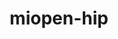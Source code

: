 ---
title: "miopen-hip"
layout: cache
categories: [package, develop]
meta: {"compilers": ["gcc@13.2.0"], "num_specs": 11, "num_specs_by_stack": {"ml-linux-x86_64-rocm": 11, "root": 11}, "oss": ["ubuntu24.04"], "platforms": ["linux"], "stacks": ["ml-linux-x86_64-rocm", "root"], "targets": ["x86_64_v3"], "versions": ["6.1.2"]}
spec_details: [{"compiler": "gcc@13.2.0", "hash": "2q7tihtt4w4yctcyzlu4juthawa6aoka", "os": "ubuntu24.04", "platform": "linux", "size": "-", "stacks": ["ml-linux-x86_64-rocm", "root"], "target": "x86_64_v3", "variants": ["~asan", "build_system=cmake", "build_type=Release", "+ck", "generator=make", "~ipo", "patches:=ea17b87"], "versions": ["6.1.2"]}, {"compiler": "gcc@13.2.0", "hash": "6cluml5ihind6hwwc3zpuuak7rjsg262", "os": "ubuntu24.04", "platform": "linux", "size": "-", "stacks": ["ml-linux-x86_64-rocm", "root"], "target": "x86_64_v3", "variants": ["~asan", "build_system=cmake", "build_type=Release", "+ck", "generator=make", "~ipo", "patches:=ea17b87"], "versions": ["6.1.2"]}, {"compiler": "gcc@13.2.0", "hash": "7mlrhiinwywakkzfjz32i3tnjzmo65kc", "os": "ubuntu24.04", "platform": "linux", "size": "-", "stacks": ["ml-linux-x86_64-rocm", "root"], "target": "x86_64_v3", "variants": ["~asan", "build_system=cmake", "build_type=Release", "+ck", "generator=make", "~ipo", "patches:=ea17b87"], "versions": ["6.1.2"]}, {"compiler": "gcc@13.2.0", "hash": "cwjos3gpg7rbcue2omy2o37ibuy7ymru", "os": "ubuntu24.04", "platform": "linux", "size": "-", "stacks": ["ml-linux-x86_64-rocm", "root"], "target": "x86_64_v3", "variants": ["~asan", "build_system=cmake", "build_type=Release", "+ck", "generator=make", "~ipo", "patches:=ea17b87"], "versions": ["6.1.2"]}, {"compiler": "gcc@13.2.0", "hash": "dsxa7cpb32ruejfuwl7sbz26x4tzqb7l", "os": "ubuntu24.04", "platform": "linux", "size": "-", "stacks": ["ml-linux-x86_64-rocm", "root"], "target": "x86_64_v3", "variants": ["~asan", "build_system=cmake", "build_type=Release", "+ck", "generator=make", "~ipo", "patches:=ea17b87"], "versions": ["6.1.2"]}, {"compiler": "gcc@13.2.0", "hash": "gbjcqainervssdmffmeaswwddtj6x7xl", "os": "ubuntu24.04", "platform": "linux", "size": "-", "stacks": ["ml-linux-x86_64-rocm", "root"], "target": "x86_64_v3", "variants": ["~asan", "build_system=cmake", "build_type=Release", "+ck", "generator=make", "~ipo", "patches:=ea17b87"], "versions": ["6.1.2"]}, {"compiler": "gcc@13.2.0", "hash": "lzphtrtirl4ptwgy6fknf35xlo52abjv", "os": "ubuntu24.04", "platform": "linux", "size": "-", "stacks": ["ml-linux-x86_64-rocm", "root"], "target": "x86_64_v3", "variants": ["~asan", "build_system=cmake", "build_type=Release", "+ck", "generator=make", "~ipo", "patches:=ea17b87"], "versions": ["6.1.2"]}, {"compiler": "gcc@13.2.0", "hash": "pv7aoh3zfirtpm56nj7fq6mqk7oaxauh", "os": "ubuntu24.04", "platform": "linux", "size": "-", "stacks": ["ml-linux-x86_64-rocm", "root"], "target": "x86_64_v3", "variants": ["~asan", "build_system=cmake", "build_type=Release", "+ck", "generator=make", "~ipo", "patches:=ea17b87"], "versions": ["6.1.2"]}, {"compiler": "gcc@13.2.0", "hash": "uelwq5ejavr4xnyzgsdtog6zikdiaowd", "os": "ubuntu24.04", "platform": "linux", "size": "-", "stacks": ["ml-linux-x86_64-rocm", "root"], "target": "x86_64_v3", "variants": ["~asan", "build_system=cmake", "build_type=Release", "+ck", "generator=make", "~ipo", "patches:=ea17b87"], "versions": ["6.1.2"]}, {"compiler": "gcc@13.2.0", "hash": "yv3da65le3eqgtsftpisgmcoh633m3fi", "os": "ubuntu24.04", "platform": "linux", "size": "-", "stacks": ["ml-linux-x86_64-rocm", "root"], "target": "x86_64_v3", "variants": ["~asan", "build_system=cmake", "build_type=Release", "+ck", "generator=make", "~ipo", "patches:=ea17b87"], "versions": ["6.1.2"]}, {"compiler": "gcc@13.2.0", "hash": "zmhvhbtnipufkueas7kbdohjtuzkj5c5", "os": "ubuntu24.04", "platform": "linux", "size": "-", "stacks": ["ml-linux-x86_64-rocm", "root"], "target": "x86_64_v3", "variants": ["~asan", "build_system=cmake", "build_type=Release", "+ck", "generator=make", "~ipo", "patches:=ea17b87"], "versions": ["6.1.2"]}]
---